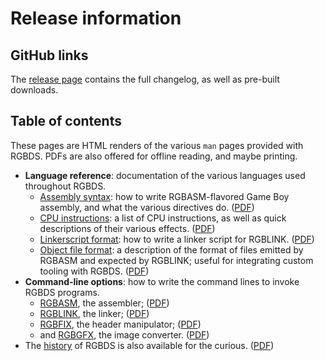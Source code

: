 
# Release information

## GitHub links

The [release page](https://github.com/gbdev/rgbds/releases/v0.4.0) contains the full changelog, as well as pre-built downloads.

## Table of contents

These pages are HTML renders of the various `man` pages provided with RGBDS.
PDFs are also offered for offline reading, and maybe printing.

- **Language reference**: documentation of the various languages used throughout RGBDS.
  - [Assembly syntax](./rgbasm.5.md): how to write RGBASM-flavored Game Boy assembly, and what the various directives do. ([PDF](./rgbasm.5.pdf))
  - [CPU instructions](./gbz80.7.md): a list of CPU instructions, as well as quick descriptions of their various effects. ([PDF](./gbz80.7.pdf))
  - [Linkerscript format](./rgblink.5.md): how to write a linker script for RGBLINK. ([PDF](./rgblink.5.pdf))
  - [Object file format](./rgbds.5.md): a description of the format of files emitted by RGBASM and expected by RGBLINK; useful for integrating custom tooling with RGBDS. ([PDF](./rgbds.5.pdf))
- **Command-line options**: how to write the command lines to invoke RGBDS programs.
  - [RGBASM](./rgbasm.1.md), the assembler; ([PDF](./rgbasm.1.pdf))
  - [RGBLINK](./rgblink.1.md), the linker; ([PDF](./rgblink.1.pdf))
  - [RGBFIX](./rgbfix.1.md), the header manipulator; ([PDF](./rgbfix.1.pdf))
  - and [RGBGFX](./rgbgfx.1.md), the image converter. ([PDF](./rgbgfx.1.pdf))
- The [history](./rgbds.7.md) of RGBDS is also available for the curious. ([PDF](./rgbds.7.pdf))
